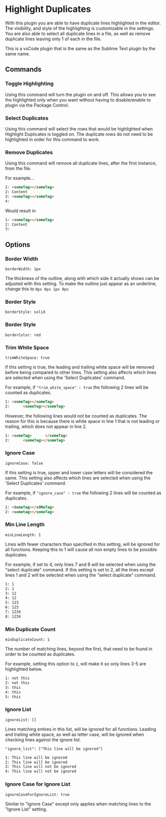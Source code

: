 # Highlight Duplicates

With this plugin you are able to have duplicate lines highlighted in the editor. The visibility, and style of the highlighting is customizable in the settings. You are also able to select all duplicate lines in a file, as well as remove duplicate lines leaving only 1 of each in the file.

This is a vsCode plugin that is the same as the Sublime Text plugin by the same name.

## Commands

### Toggle Highlighting

Using this command will turn the plugin on and off. This allows you to see the highlighted only when you want without having to disable/enable to plugin via the Package Control.


### Select Duplicates

Using this command will select the rows that would be highlighted when Highlight Duplicates is toggled on. The duplicate rows do not need to be highlighted in order for this command to work.


### Remove Duplicates

Using this command will remove all duplicate lines, after the first instance, from the file.

For example...
``` html
1: <someTag></someTag>
2: Content
3: <someTag></someTag>
4:
```
Would result in
``` html
1: <someTag></someTag>
2: Content
3:
```

## Options

### Border Width
`borderWidth: 1px`

The thickness of the outline, along with which side it actually shows can be adjusted with this setting. To make the outline just appear as an underline, change this to `0px 0px 1px 0px`

### Border Style
`borderStyle: solid`
### Border Style
`borderColor: red`
### Trim White Space
`trimWhiteSpace: true`

If this setting is true, the leading and trailing white space will be removed before being compared to other lines. This setting also affects which lines are selected when using the 'Select Duplicates' command.

For example, if `"trim_white_space" : true` the following 2 lines will be counted as duplicates.
``` html
1: <someTag></someTag>
2:      <someTag></someTag>
```
However, the following lines would not be counted as duplicates. The reason for this is because there is white space in line 1 that is not leading or trailing, which does not appear in line 2.
``` html
1: <someTag>      </someTag>
2:      <someTag></someTag>
```


### Ignore Case
`ignoreCase: false`

If this setting is true, upper and lower case letters will be considered the same. This setting also affects which lines are selected when using the 'Select Duplicates' command.

For example, if `"ignore_case" : true` the following 2 lines will be counted as duplicates.
``` html
1: <SomeTag></sOMeTag>
2: <sometag></someTag>
```


### Min Line Length
`minLineLength: 1`

Lines with fewer characters than specified in this setting, will be ignored for all functions. Keeping this to 1 will cause all non empty lines to be possible duplicates.

For example, if set to 4, only lines 7 and 8 will be selected when using the "select duplicate" command. If this setting is set to 2, all the lines except lines 1 and 2 will be selected when using the "select duplicate" command.
``` html
1: 1
2: 1
3: 12
4: 12
5: 123
6: 123
7: 1234
8: 1234
```



### Min Duplicate Count
`minDuplicateCount: 1`

The number of matching lines, beyond the first, that need to be found in order to be counted as duplicates.

For example, setting this option to `2`, will make it so only lines 3-5 are highlighted below.

``` html
1: not this
2: not this
3: this
4: this
5: this
```



### Ignore List
`ignoreList: []`

Lines matching entires in this list, will be ignored for all functions. Leading and trailing white space, as well as letter case, will be ignored when checking lines against the ignore list.

`
	"ignore_list": ["This line will be ignored"]
`
``` html
1: This line will be ignored
2: This line will be ignored
3: This line will not be ignored
4: This line will not be ignored
```



### Ignore Case for Ignore List
`ignoreCaseForIgnoreList: true`

Similar to "Ignore Case" except only applies when matching lines to the "Ignore List" setting.
